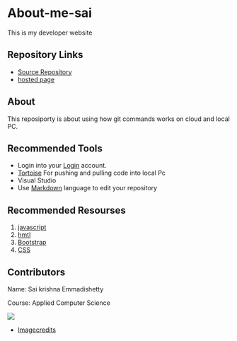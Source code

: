 # About-me-sai
  This is my developer website
  
## Repository Links

 * [Source Repository](https://github.com/Saikrishna1545/About-me-sai)
 * [hosted page](https://saikrishna1545.github.io/About-me-sai/.) 


 ## About
   This  reposiporty is about using how git commands works on cloud and local PC.

 ## Recommended Tools

   * Login into your [Login](https://github.com/login) account.
   * [Tortoise](https://tortoisegit.org/) For pushing and pulling code into local Pc
   * Visual Studio
   *  Use  [Markdown](https://guides.github.com/features/mastering-markdown/) language to edit your repository

  ## Recommended Resourses
  1. [javascript](https://www.w3schools.com/js/)
  2. [hmtl](https://www.w3schools.com/html/)
  3. [Bootstrap](https://www.w3schools.com/bootstrap/)
  4. [CSS](https://www.w3schools.com/css/)

  ## Contributors
  
   Name: Sai krishna Emmadishetty

   Course: Applied Computer Science

   ![](https://www.history.com/.image/ar_16:9%2Cc_fill%2Ccs_srgb%2Cfl_progressive%2Cg_faces:center%2Cq_auto:good%2Cw_768/MTY1MTc3MjE0MzExMDgxNTQ1/topic-golden-gate-bridge-gettyimages-177770941.jpg)

   *  [Imagecredits](https://www.history.com/.image/ar_16:9%2Cc_fill%2Ccs_srgb%2Cfl_progressive%2Cg_faces:center%2Cq_auto:good%2Cw_768/MTY1MTc3MjE0MzExMDgxNTQ1/topic-golden-gate-bridge-gettyimages-177770941.jpg)

     

   



 
